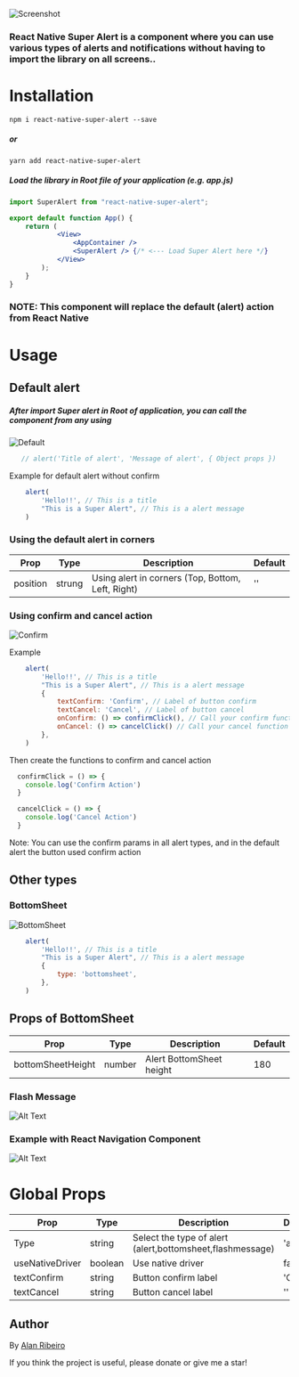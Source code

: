 ![Screenshot](https://i.imgur.com/LGauwG0.png)

### React Native Super Alert is a component where you can use various types of alerts and notifications without having to import the library on all screens..

# Installation
```
npm i react-native-super-alert --save
```
##### or
```
yarn add react-native-super-alert
```
##### Load the library in Root file of your application (e.g. app.js)

```jsx
import SuperAlert from "react-native-super-alert";

export default function App() {
    return (
            <View>
                <AppContainer /> 
                <SuperAlert /> {/* <--- Load Super Alert here */}
            </View>
        );
    }
}
```
### NOTE: This component will replace the default (alert) action from React Native

# Usage

## Default alert

##### After import Super alert in Root of application, you can call the component from any using

![Default](https://media.giphy.com/media/FVO46g4nlC5Ys9RtFt/giphy.gif)

```jsx
   // alert('Title of alert', 'Message of alert', { Object props })
```
Example for default alert without confirm

```jsx
    alert(
        'Hello!!', // This is a title
        "This is a Super Alert", // This is a alert message
    )
```

### Using the default alert in corners

| Prop             | Type     | Description                                              | Default                    |
| ---------------- | -------- | -------------------------------------------------------- | -------------------------- |
| position         | strung   | Using alert in corners (Top, Bottom, Left, Right)        | ''                         |


### Using confirm and cancel action

![Confirm](https://media.giphy.com/media/5oiZMAB2XG4Mqm8vxc/giphy.gif)

Example
```jsx
    alert(
        'Hello!!', // This is a title
        "This is a Super Alert", // This is a alert message
        {
            textConfirm: 'Confirm', // Label of button confirm
            textCancel: 'Cancel', // Label of button cancel
            onConfirm: () => confirmClick(), // Call your confirm function 
            onCancel: () => cancelClick() // Call your cancel function 
        },
    )
```
Then create the functions to confirm and cancel action

```jsx
  confirmClick = () => {
    console.log('Confirm Action')
  }

  cancelClick = () => {
    console.log('Cancel Action')
  }
```
Note: You can use the confirm params in all alert types, and in the default alert the button used confirm action

## Other types

### BottomSheet

![BottomSheet](https://media.giphy.com/media/GevNv6PgKnxeFqM1Ai/giphy.gif)

```jsx
    alert(
        'Hello!!', // This is a title
        "This is a Super Alert", // This is a alert message
        {
            type: 'bottomsheet',
        },
    )
```
## Props of BottomSheet

| Prop             | Type     | Description                                              | Default                    |
| ---------------- | -------- | -------------------------------------------------------- | -------------------------- |
| bottomSheetHeight| number   | Alert BottomSheet height                                 | 180                        |

### Flash Message

![Alt Text](https://media.giphy.com/media/LoLCAkNZ23waSThMLq/giphy.gif  )

### Example with React Navigation Component

![Alt Text](https://media.giphy.com/media/kWLj0yJfFLOPWM4vqe/giphy.gif)

# Global Props 
| Prop             | Type     | Description                                              | Default                    |
| ---------------- | -------- | -------------------------------------------------------- | -------------------------- |
| Type             | string   | Select the type of alert (alert,bottomsheet,flashmessage)                                | 'alert'|
| useNativeDriver  | boolean  | Use native driver                                        | false                      |
| textConfirm      | string   | Button confirm label                                     | 'OK'                       |
| textCancel       | string   | Button cancel label                                      | ''                         |

## Author
By [Alan Ribeiro](https://github.com/zapcriativo "Alan Ribeiro")

If you think the project is useful, please donate or give me a star!
